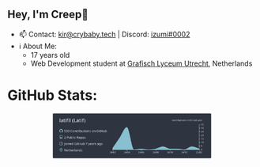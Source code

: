 ## Hey, I'm Creep👋
- 📫 Contact: kir@crybaby.tech | Discord: [izumi#0002](https://crybaby.tech/)
-  ℹ About Me: 
   - 17 years old
   - Web Development student at [Grafisch Lyceum Utrecht](https://www.glu.nl/opleiding/mediadeveloper/), Netherlands
   <!--- Started [CryBaby Development](https://crybaby.tech/) November 2020-->

# GitHub Stats:

<p align="center">
  <a><img width="64%" src="https://raw.githubusercontent.com/creepwannabe/summary-cards/master/profile-summary-card-output/nord_dark/0-profile-details.svg"></a>
  <!--<a><img width="31%" src="https://raw.githubusercontent.com/creepwannabe/summary-cards/master/profile-summary-card-output/nord_dark/1-repos-per-language.svg"></a>-->
</p>
